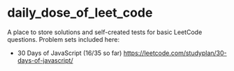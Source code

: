 # daily_dose_of_leet_code

A place to store solutions and self-created tests for basic LeetCode questions. Problem sets included here:
- 30 Days of JavaScript (16/35 so far) https://leetcode.com/studyplan/30-days-of-javascript/